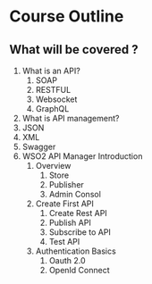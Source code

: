 <link href="standasrds.css" rel="stylesheet"></link>

# Course Outline

## What will be covered ?

1. What is an API?
   1. SOAP
   2. RESTFUL
   3. Websocket
   4. GraphQL
2. What is API management?
3. JSON
4. XML
5. Swagger
6. WSO2 API Manager Introduction
   1. Overview
      1. Store
      2. Publisher
      3. Admin Consol
   2. Create First API
      1. Create Rest API
      2. Publish API
      3. Subscribe to API
      4. Test API
   3. Authentication Basics
      1. Oauth 2.0
      2. OpenId Connect
